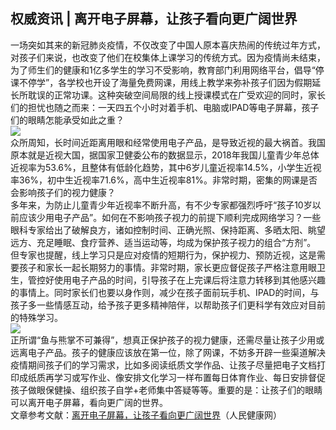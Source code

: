 ## 权威资讯 | 离开电子屏幕，让孩子看向更广阔世界  
一场突如其来的新冠肺炎疫情，不仅改变了中国人原本喜庆热闹的传统过年方式，对孩子们来说，也改变了他们在校集体上课学习的传统方式。因为疫情尚未结束，为了师生们的健康和1亿多学生的学习不受影响，教育部门利用网络平台，倡导“停课不停学”，各学校也开设了海量免费网课，用线上教学来弥补孩子们因为假期延长所耽误的正常功课。这种突破空间局限的线上授课模式在广受欢迎的同时，家长们的担忧也随之而来：一天四五个小时对着手机、电脑或IPAD等电子屏幕，孩子们的眼睛怎能承受如此之重？  
![](http://cdncms.v-keep.cn/wp-content/uploads/2020/04/timgoo.jpg)  
众所周知，长时间近距离用眼和经常使用电子产品，是导致近视的最大祸首。我国原本就是近视大国，据国家卫健委公布的数据显示，2018年我国儿童青少年总体近视率为53.6%，且整体有低龄化趋势，其中6岁儿童近视率14.5%，小学生近视率36%，初中生近视率71.6%，高中生近视率81%。非常时期，密集的网课是否会影响孩子们的视力健康？  
多年来，为防止儿童青少年近视率不断升高，有不少专家都强烈呼吁“孩子10岁以前应该少用电子产品”。如何在不影响孩子视力的前提下顺利完成网络学习？一些眼科专家给出了破解良方，诸如控制时间、正确光照、保持距离、多晒太阳、眺望远方、充足睡眠、食疗营养、适当运动等，均成为保护孩子视力的组合“方剂”。  
但专家也提醒，线上学习只是应对疫情的短期行为，保护视力、预防近视，这是需要孩子和家长一起长期努力的事情。非常时期，家长更应督促孩子严格注意用眼卫生，管控好使用电子产品的时间，引导孩子在上完课后将注意力转移到其他感兴趣的事情上。同时家长们也要以身作则，减少在孩子面前玩手机、IPAD的时间，与孩子多一些情感互动，给予孩子更多精神陪伴，以帮助孩子们更科学有效应对目前的特殊学习。  
![](http://cdncms.v-keep.cn/wp-content/uploads/2020/04/8d980d3aj00q8fn600014d200u000crg00zk00f4-1024x435.jpg)  
正所谓“鱼与熊掌不可兼得”，想真正保护孩子的视力健康，还需尽量让孩子少用或远离电子产品。孩子的健康应该放在第一位，除了网课，不妨多开辟一些渠道解决疫情期间孩子们的学习需求，比如多阅读纸质文学作品、让孩子尽量把电子文档打印成纸质再学习或写作业、像安排文化学习一样布置每日体育作业、每日安排督促孩子做眼保健操、组织孩子自学+老师集中答疑等等。重要的是：让孩子们的眼睛可以离开电子屏幕，看向更广阔的世界。  
文章参考文献：<a href="http://health.people.com.cn/n1/2020/0225/c14739-31603061.html">离开电子屏幕，让孩子看向更广阔世界</a>（人民健康网）  
